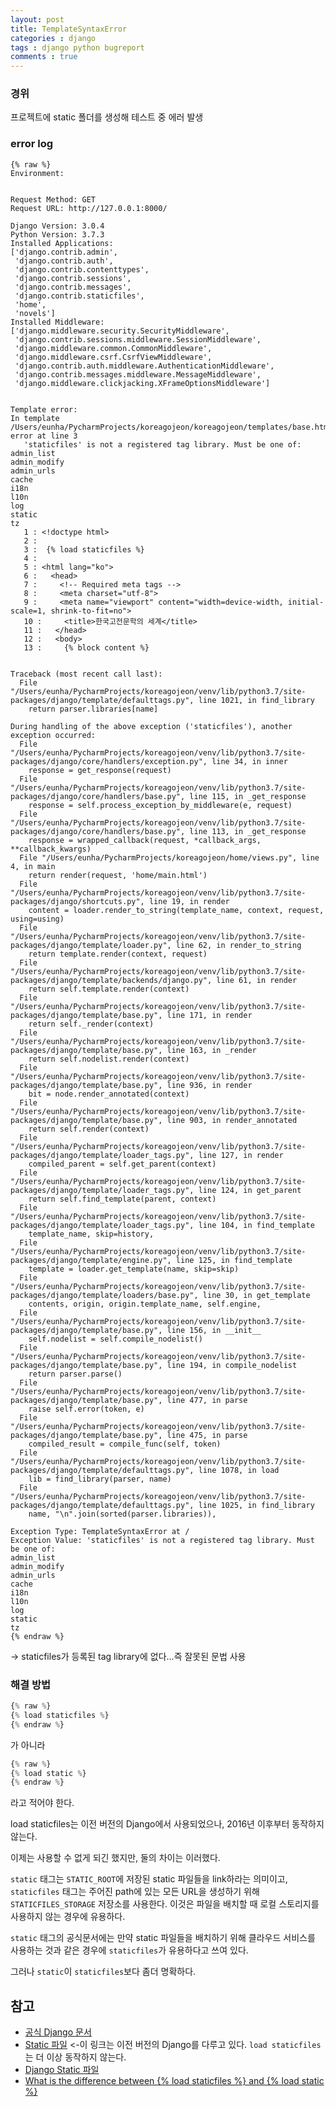 ```yaml
---
layout: post
title: TemplateSyntaxError
categories : django
tags : django python bugreport
comments : true
---
```


### 경위

프로젝트에 static 폴더를 생성해 테스트 중 에러 발생

### error log

```
{% raw %}
Environment:


Request Method: GET
Request URL: http://127.0.0.1:8000/

Django Version: 3.0.4
Python Version: 3.7.3
Installed Applications:
['django.contrib.admin',
 'django.contrib.auth',
 'django.contrib.contenttypes',
 'django.contrib.sessions',
 'django.contrib.messages',
 'django.contrib.staticfiles',
 'home',
 'novels']
Installed Middleware:
['django.middleware.security.SecurityMiddleware',
 'django.contrib.sessions.middleware.SessionMiddleware',
 'django.middleware.common.CommonMiddleware',
 'django.middleware.csrf.CsrfViewMiddleware',
 'django.contrib.auth.middleware.AuthenticationMiddleware',
 'django.contrib.messages.middleware.MessageMiddleware',
 'django.middleware.clickjacking.XFrameOptionsMiddleware']


Template error:
In template /Users/eunha/PycharmProjects/koreagojeon/koreagojeon/templates/base.html, error at line 3
   'staticfiles' is not a registered tag library. Must be one of:
admin_list
admin_modify
admin_urls
cache
i18n
l10n
log
static
tz
   1 : <!doctype html>
   2 :
   3 :  {% load staticfiles %}
   4 :
   5 : <html lang="ko">
   6 :   <head>
   7 :     <!-- Required meta tags -->
   8 :     <meta charset="utf-8">
   9 :     <meta name="viewport" content="width=device-width, initial-scale=1, shrink-to-fit=no">
   10 :     <title>한국고전문학의 세계</title>
   11 :   </head>
   12 :   <body>
   13 :     {% block content %}


Traceback (most recent call last):
  File "/Users/eunha/PycharmProjects/koreagojeon/venv/lib/python3.7/site-packages/django/template/defaulttags.py", line 1021, in find_library
    return parser.libraries[name]

During handling of the above exception ('staticfiles'), another exception occurred:
  File "/Users/eunha/PycharmProjects/koreagojeon/venv/lib/python3.7/site-packages/django/core/handlers/exception.py", line 34, in inner
    response = get_response(request)
  File "/Users/eunha/PycharmProjects/koreagojeon/venv/lib/python3.7/site-packages/django/core/handlers/base.py", line 115, in _get_response
    response = self.process_exception_by_middleware(e, request)
  File "/Users/eunha/PycharmProjects/koreagojeon/venv/lib/python3.7/site-packages/django/core/handlers/base.py", line 113, in _get_response
    response = wrapped_callback(request, *callback_args, **callback_kwargs)
  File "/Users/eunha/PycharmProjects/koreagojeon/home/views.py", line 4, in main
    return render(request, 'home/main.html')
  File "/Users/eunha/PycharmProjects/koreagojeon/venv/lib/python3.7/site-packages/django/shortcuts.py", line 19, in render
    content = loader.render_to_string(template_name, context, request, using=using)
  File "/Users/eunha/PycharmProjects/koreagojeon/venv/lib/python3.7/site-packages/django/template/loader.py", line 62, in render_to_string
    return template.render(context, request)
  File "/Users/eunha/PycharmProjects/koreagojeon/venv/lib/python3.7/site-packages/django/template/backends/django.py", line 61, in render
    return self.template.render(context)
  File "/Users/eunha/PycharmProjects/koreagojeon/venv/lib/python3.7/site-packages/django/template/base.py", line 171, in render
    return self._render(context)
  File "/Users/eunha/PycharmProjects/koreagojeon/venv/lib/python3.7/site-packages/django/template/base.py", line 163, in _render
    return self.nodelist.render(context)
  File "/Users/eunha/PycharmProjects/koreagojeon/venv/lib/python3.7/site-packages/django/template/base.py", line 936, in render
    bit = node.render_annotated(context)
  File "/Users/eunha/PycharmProjects/koreagojeon/venv/lib/python3.7/site-packages/django/template/base.py", line 903, in render_annotated
    return self.render(context)
  File "/Users/eunha/PycharmProjects/koreagojeon/venv/lib/python3.7/site-packages/django/template/loader_tags.py", line 127, in render
    compiled_parent = self.get_parent(context)
  File "/Users/eunha/PycharmProjects/koreagojeon/venv/lib/python3.7/site-packages/django/template/loader_tags.py", line 124, in get_parent
    return self.find_template(parent, context)
  File "/Users/eunha/PycharmProjects/koreagojeon/venv/lib/python3.7/site-packages/django/template/loader_tags.py", line 104, in find_template
    template_name, skip=history,
  File "/Users/eunha/PycharmProjects/koreagojeon/venv/lib/python3.7/site-packages/django/template/engine.py", line 125, in find_template
    template = loader.get_template(name, skip=skip)
  File "/Users/eunha/PycharmProjects/koreagojeon/venv/lib/python3.7/site-packages/django/template/loaders/base.py", line 30, in get_template
    contents, origin, origin.template_name, self.engine,
  File "/Users/eunha/PycharmProjects/koreagojeon/venv/lib/python3.7/site-packages/django/template/base.py", line 156, in __init__
    self.nodelist = self.compile_nodelist()
  File "/Users/eunha/PycharmProjects/koreagojeon/venv/lib/python3.7/site-packages/django/template/base.py", line 194, in compile_nodelist
    return parser.parse()
  File "/Users/eunha/PycharmProjects/koreagojeon/venv/lib/python3.7/site-packages/django/template/base.py", line 477, in parse
    raise self.error(token, e)
  File "/Users/eunha/PycharmProjects/koreagojeon/venv/lib/python3.7/site-packages/django/template/base.py", line 475, in parse
    compiled_result = compile_func(self, token)
  File "/Users/eunha/PycharmProjects/koreagojeon/venv/lib/python3.7/site-packages/django/template/defaulttags.py", line 1078, in load
    lib = find_library(parser, name)
  File "/Users/eunha/PycharmProjects/koreagojeon/venv/lib/python3.7/site-packages/django/template/defaulttags.py", line 1025, in find_library
    name, "\n".join(sorted(parser.libraries)),

Exception Type: TemplateSyntaxError at /
Exception Value: 'staticfiles' is not a registered tag library. Must be one of:
admin_list
admin_modify
admin_urls
cache
i18n
l10n
log
static
tz
{% endraw %}
```

-> staticfiles가 등록된 tag library에 없다...즉 잘못된 문법 사용

### 해결 방법

```python
{% raw %}
{% load staticfiles %}
{% endraw %}
```

가 아니라

```python
{% raw %}
{% load static %}
{% endraw %}
```

라고 적어야 한다.

load staticfiles는 이전 버전의 Django에서 사용되었으나, 2016년 이후부터 동작하지 않는다.

이제는 사용할 수 없게 되긴 했지만, 둘의 차이는 이러했다.

`static` 태그는 `STATIC_ROOT`에 저장된 static 파일들을 link하라는 의미이고, `staticfiles` 태그는 주어진 path에 있는 모든 URL을 생성하기 위해 `STATICFILES_STORAGE` 저장소를 사용한다. 이것은 파일을 배치할 때 로컬 스토리지를 사용하지 않는 경우에 유용하다.

`static` 태그의 공식문서에는 만약 static 파일들을 배치하기 위해 클라우드 서비스를 사용하는 것과 같은 경우에 `staticfiles`가 유용하다고 쓰여 있다.

그러나 `static`이 `staticfiles`보다 좀더 명확하다.

## 참고
- [공식 Django 문서](https://docs.djangoproject.com/en/2.2/ref/templates/builtins/#static)
- [Static 파일](http://pythonstudy.xyz/python/article/314-Static-%ED%8C%8C%EC%9D%BC) <-이 링크는 이전 버전의 Django를 다루고 있다. `load staticfiles`는 더 이상 동작하지 않는다.
- [Django Static 파일](https://velog.io/@ground4ekd/django-static)
- [What is the difference between {% load staticfiles %} and {% load static %}](https://stackoverflow.com/questions/24238496/what-is-the-difference-between-load-staticfiles-and-load-static)
